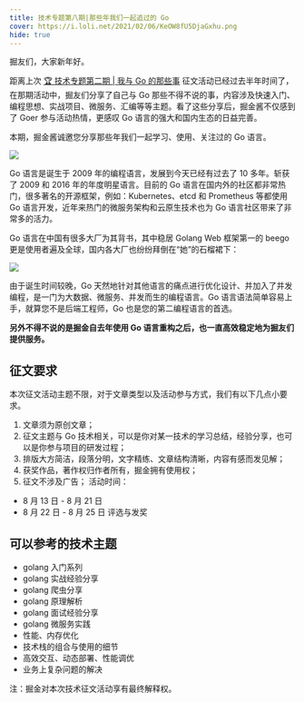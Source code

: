 ```yaml
---
title: 技术专题第八期|那些年我们一起追过的 Go
cover: https://i.loli.net/2021/02/06/KeOW8fU5DjaGxhu.png
hide: true
---
```


掘友们，大家新年好。

距离上次 [🏆 技术专题第二期 | 我与 Go 的那些事](https://juejin.cn/post/6859784103621820429) 征文活动已经过去半年时间了，在那期活动中，掘友们分享了自己与 Go 那些不得不说的事，内容涉及快速入门、编程思想、实战项目、微服务、汇编等等主题。看了这些分享后，掘金酱不仅感到了 Goer 参与活动热情，更感叹 Go 语言的强大和国内生态的日益完善。

本期，掘金酱诚邀您分享那些年我们一起学习、使用、关注过的 Go 语言。

![](https://i.loli.net/2021/02/06/Lk8KlTboYjF7Rdv.png)

Go 语言是诞生于 2009 年的编程语言，发展到今天已经有过去了 10 多年。斩获了 2009 和 2016 年的年度明星语言。目前的 Go 语言在国内外的社区都非常热门，很多著名的开源框架，例如：Kubernetes、etcd 和 Prometheus 等都使用 Go 语言开发，近年来热门的微服务架构和云原生技术也为 Go 语言社区带来了非常多的活力。

Go 语言在中国有很多大厂为其背书，其中稳居 Golang Web 框架第一的 beego 更是使用者遍及全球，国内各大厂也纷纷拜倒在“她”的石榴裙下：

![](https://i.loli.net/2021/02/06/sNJpjtoTdvMxVZG.png)

由于诞生时间较晚，Go 天然地针对其他语言的痛点进行优化设计、并加入了并发编程，是一门为大数据、微服务、并发而生的编程语言。Go 语言语法简单容易上手，就算您不是后端工程师，Go 也是您的第二编程语言的首选。

**另外不得不说的是掘金自去年使用 Go 语言重构之后，也一直高效稳定地为掘友们提供服务。**

## 征文要求

本次征文活动主题不限，对于文章类型以及活动参与方式，我们有以下几点小要求。

1. 文章须为原创文章；
2. 征文主题与 Go 技术相关，可以是你对某一技术的学习总结，经验分享，也可以是你参与项目的研发过程；
3. 排版大方简洁，段落分明，文字精练、文章结构清晰，内容有感而发见解；
4. 获奖作品，著作权归作者所有，掘金拥有使用权；
5. 征文不涉及广告；
   活动时间：

- 8 月 13 日 - 8 月 21 日
- 8 月 22 日 - 8 月 25 日 评选与发奖

## 可以参考的技术主题

- golang 入门系列
- golang 实战经验分享
- golang 爬虫分享
- golang 原理解析
- golang 面试经验分享
- golang 微服务实践
- 性能、内存优化
- 技术栈的组合与使用的细节
- 高效交互、动态部署、性能调优
- 业务上复杂问题的解决

注：掘金对本次技术征文活动享有最终解释权。
